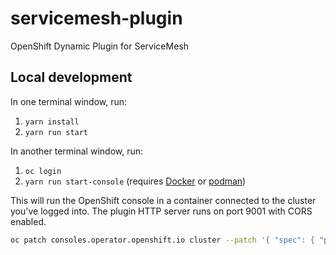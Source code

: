 # servicemesh-plugin
OpenShift Dynamic Plugin for ServiceMesh

## Local development

In one terminal window, run:

1. `yarn install`
2. `yarn run start`

In another terminal window, run:

1. `oc login`
2. `yarn run start-console` (requires [Docker](https://www.docker.com) or [podman](https://podman.io))

This will run the OpenShift console in a container connected to the cluster
you've logged into. The plugin HTTP server runs on port 9001 with CORS enabled.


```sh
oc patch consoles.operator.openshift.io cluster --patch '{ "spec": { "plugins": ["servicemesh"] } }' --type=merge
```
